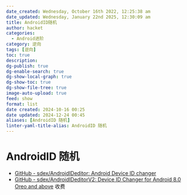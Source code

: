 ```yaml
---
date_created: Wednesday, October 16th 2022, 12:25:38 am
date_updated: Wednesday, January 22nd 2025, 12:30:09 am
title: AndroidID随机
author: hacket
categories:
  - Android进阶
category: 逆向
tags: [逆向]
toc: true
description: 
dg-publish: true
dg-enable-search: true
dg-show-local-graph: true
dg-show-toc: true
dg-show-file-tree: true
image-auto-upload: true
feed: show
format: list
date created: 2024-10-16 00:25
date updated: 2024-12-24 00:45
aliases: [AndroidID 随机]
linter-yaml-title-alias: AndroidID 随机
---
```


# AndroidID 随机

- [GitHub - sdex/AndroidIDeditor: Android Device ID changer](https://github.com/sdex/AndroidIDeditor)
- [GitHub - sdex/AndroidIDeditorV2: Device ID Changer for Android 8.0 Oreo and above](https://github.com/sdex/AndroidIDeditorV2) 收费
